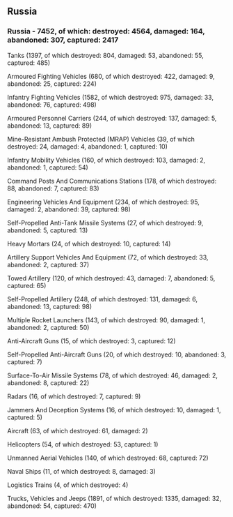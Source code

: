 
 
 ## Russia
 
 ### Russia - 7452, of which: destroyed: 4564, damaged: 164, abandoned: 307, captured: 2417

 

 

 Tanks (1397, of which destroyed: 804, damaged: 53, abandoned: 55, captured: 485)

 Armoured Fighting Vehicles (680, of which destroyed: 422, damaged: 9, abandoned: 25, captured: 224)

 Infantry Fighting Vehicles (1582, of which destroyed: 975, damaged: 33, abandoned: 76, captured: 498)

 Armoured Personnel Carriers (244, of which destroyed: 137, damaged: 5, abandoned: 13, captured: 89)

 Mine-Resistant Ambush Protected (MRAP) Vehicles (39, of which destroyed: 24, damaged: 4, abandoned: 1, captured: 10)

 Infantry Mobility Vehicles (160, of which destroyed: 103, damaged: 2, abandoned: 1, captured: 54)

 Command Posts And Communications Stations (178, of which destroyed: 88, abandoned: 7, captured: 83)

 Engineering Vehicles And Equipment (234, of which destroyed: 95, damaged: 2, abandoned: 39, captured: 98)

 Self-Propelled Anti-Tank Missile Systems (27, of which destroyed: 9, abandoned: 5, captured: 13)

 Heavy Mortars (24, of which destroyed: 10, captured: 14)

 Artillery Support Vehicles And Equipment (72, of which destroyed: 33, abandoned: 2, captured: 37)

 Towed Artillery (120, of which destroyed: 43, damaged: 7, abandoned: 5, captured: 65)

 Self-Propelled Artillery (248, of which destroyed: 131, damaged: 6, abandoned: 13, captured: 98)

 Multiple Rocket Launchers (143, of which destroyed: 90, damaged: 1, abandoned: 2, captured: 50)

 Anti-Aircraft Guns (15, of which destroyed: 3, captured: 12)

 Self-Propelled Anti-Aircraft Guns (20, of which destroyed: 10, abandoned: 3, captured: 7)

 Surface-To-Air Missile Systems (78, of which destroyed: 46, damaged: 2, abandoned: 8, captured: 22)

 Radars (16, of which destroyed: 7, captured: 9)

 Jammers And Deception Systems (16, of which destroyed: 10, damaged: 1, captured: 5)

 Aircraft (63, of which destroyed: 61, damaged: 2)

 Helicopters (54, of which destroyed: 53, captured: 1)

 Unmanned Aerial Vehicles (140, of which destroyed: 68, captured: 72)

 Naval Ships (11, of which destroyed: 8, damaged: 3)

 Logistics Trains (4, of which destroyed: 4)

 Trucks, Vehicles and Jeeps (1891, of which destroyed: 1335, damaged: 32, abandoned: 54, captured: 470)

